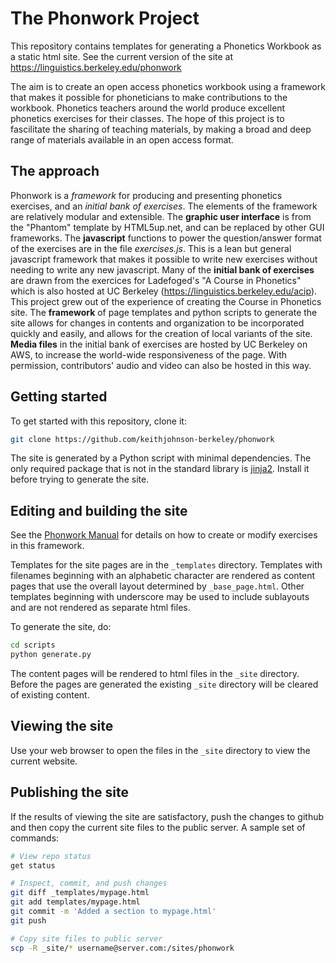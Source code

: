 # The Phonwork Project

This repository contains templates for generating a Phonetics Workbook as a static html site.  See the current version of the site at https://linguistics.berkeley.edu/phonwork

The aim is to create an open access phonetics workbook using a framework that makes it possible for phoneticians to make contributions to the workbook. Phonetics teachers around the world produce excellent phonetics exercises for their classes.  The hope of this project is to fascilitate the sharing of teaching materials, by making a broad and deep range of materials available in an open access format.

## The approach

Phonwork is a *framework* for producing and presenting phonetics exercises, and an *initial bank of exercises*.  The elements of the framework are relatively modular and extensible.  The **graphic user interface** is from the "Phantom" template by HTML5up.net, and can be replaced by other GUI frameworks.  The **javascript** functions to power the question/answer format of the exercises are in the file *exercises.js*. This is a lean but general javascript framework that makes it possible to write new exercises without needing to write any new javascript. Many of the **initial bank of exercises** are drawn from the exercices for Ladefoged's "A Course in Phonetics" which is also hosted at UC Berkeley (https://linguistics.berkeley.edu/acip).  This project grew out of the experience of creating the Course in Phonetics site.  The **framework** of page templates and python scripts to generate the site allows for changes in contents and organization to be incorporated quickly and easily, and allows for the creation of local variants of the site. **Media files** in the initial bank of exercises are hosted by UC Berkeley on AWS, to increase the world-wide responsiveness of the page.  With permission, contributors' audio and video can also be hosted in this way.

## Getting started

To get started with this repository, clone it:

```bash
git clone https://github.com/keithjohnson-berkeley/phonwork
```

The site is generated by a Python script with minimal dependencies. The
only required package that is not in the standard library is
[jinja2](https://jinja.palletsprojects.com/en/3.0.x/). Install it before
trying to generate the site.

## Editing and building the site

See the [Phonwork Manual](manual_for_exercises_javascript.md) for details on how to create or modify exercises in this framework.

Templates for the site pages are in the `_templates` directory. Templates
with filenames beginning with an alphabetic character are rendered as content
pages that use the overall layout determined by `_base_page.html`. Other
templates beginning with underscore may be used to include sublayouts and
are not rendered as separate html files.

To generate the site, do:

```bash
cd scripts
python generate.py
```

The content pages will be rendered to html files in the `_site` directory.
Before the pages are generated the existing `_site` directory will be
cleared of existing content.

## Viewing the site

Use your web browser to open the files in the `_site` directory to view
the current website.

## Publishing the site

If the results of viewing the site are satisfactory, push the changes to
github and then copy the current site files to the public server. A sample
set of commands:

```bash
# View repo status
get status

# Inspect, commit, and push changes
git diff _templates/mypage.html
git add templates/mypage.html
git commit -m 'Added a section to mypage.html'
git push

# Copy site files to public server
scp -R _site/* username@server.com:/sites/phonwork
```
